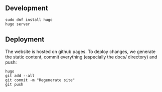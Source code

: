 ## Development

```shell
sudo dnf install hugo
hugo server
```

## Deployment
The website is hosted on github pages. To deploy
changes, we generate the static content, commit
everything (especially the docs/ directory) and
push:


```shell
hugo
git add --all
git commit -m "Regenerate site"
git push
```
